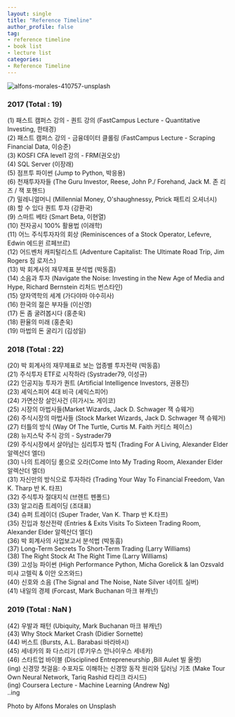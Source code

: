 ```yaml
---
layout: single
title: "Reference Timeline"
author_profile: false
tag: 
- reference timeline
- book list
- lecture list
categories: 
- Reference Timeline
---
```


![alfons-morales-410757-unsplash](https://user-images.githubusercontent.com/34860302/51434509-77680c80-1ca5-11e9-824f-9b834e4589f3.jpg) 
  
### 2017 (Total : 19) ###  
  
  
(1) 패스트 캠퍼스 강의 - 퀀트 강의 (FastCampus Lecture - Quantitative Investing, 한태경)  
(2) 패스트 캠퍼스 강의 - 금융데이터 클롤링 (FastCampus Lecture - Scraping Financial Data, 이승준)  
(3) KOSFI CFA level1 강의 - FRM(권오상)  
(4) SQL Server (이장래)  
(5) 점프투 파이썬 (Jump to Python, 박응용)  
(6) 천재투자자들 (The Guru Investor, Reese, John P./ Forehand, Jack M. 존 리즈 / 잭 포핸드)  
(7) 밀레니얼머니 (Millennial Money, O'shaughnessy, Ptrick 패트리 오셔너시)  
(8) 할 수 있다 퀀트 투자 (강환국)  
(9) 스마트 베타 (Smart Beta, 이현열)  
(10) 전자공시 100% 활용법 (이래학)  
(11) 어느 주식투자자의 회상 (Reminiscences of a Stock Operator, Lefevre, Edwin 에드윈 르페브르)  
(12) 어드벤처 캐피털리스트 (Adventure Capitalist: The Ultimate Road Trip, Jim Rogers 짐 로저스)  
(13) 박 회계사의 재무제표 분석법 (박동흠)  
(14) 소음과 투자 (Navigate the Noise: Investing in the New Age of Media and Hype, Richard Bernstein 리처드 번스타인)  
(15) 양자역학의 세계 (가다야마 야수히사)  
(16) 한국의 젊은 부자들 (이신영)  
(17) 돈 좀 굴려봅시다 (홍춘욱)  
(18) 환율의 미래 (홍춘욱)  
(19) 마법의 돈 굴리기 (김성일)  
  
  
### 2018 (Total : 22) ###  
  
  
(20) 박 회계사의 재무제표로 보는 업종별 투자전략 (박동흠)  
(21) 주식투자 ETF로 시작하라 (Systrader79, 이성규)  
(22) 인공지능 투자가 퀀트 (Artificial Intelligence Investors, 권용진)  
(23) 셰익스피어 4대 비극 (셰익스피어)  
(24) 가면산장 살인사건 (히가시노 게이코)  
(25) 시장의 마법사들(Market Wizards, Jack D. Schwager 잭 슈웨거)  
(26) 주식시장의 마법사들 (Stock Market Wizards, Jack D. Schwager 잭 슈웨거)  
(27) 터틀의 방식 (Way Of The Turtle, Curtis M. Faith 커티스 페이스)  
(28) 뉴지스탁 주식 강의 - Systrader79  
(29) 주식시장에서 살아남는 심리투자 법칙 (Trading For A Living, Alexander Elder 알렉산더 엘더)  
(30) 나의 트레이딩 룸으로 오라(Come Into My Trading Room, Alexander Elder 알렉산더 엘더)  
(31) 자신만의 방식으로 투자하라 (Trading Your Way To Financial Freedom, Van K. Tharp 반 K. 타프)  
(32) 주식투자 절대지식 (브렌트 펜폴드)  
(33) 알고리즘 트레이딩 (조대표)  
(34) 슈퍼 트레이더 (Super Trader, Van K. Tharp 반 K.타프)  
(35) 진입과 청산전략 (Entries & Exits Visits To Sixteen Trading Room, Alexander Elder 알렉산더 엘더)  
(36) 박 회계사의 사업보고서 분석법 (박동흠)  
(37) Long-Term Secrets To Short-Term Trading (Larry Williams)  
(38) The Right Stock At The Right Time (Larry Williams)  
(39) 고성능 파이썬 (High Performance Python, Micha Gorelick & Ian Ozsvald 미샤 고렐릭 & 이안 오즈와드)  
(40) 신호와 소음 (The Signal and The Noise, Nate Silver 네이트 실버)  
(41) 내일의 경제 (Forcast, Mark Buchanan 마크 뷰캐넌)  
  
  
### 2019 (Total : NaN ) ###  
  
  
(42) 우발과 패턴 (Ubiquity, Mark Buchanan 마크 뷰캐넌)  
(43) Why Stock Market Crash (Didier Sornette)  
(44) 버스트 (Bursts, A.L. Barabasi 바라바시)  
(45) 세네카의 화 다스리기 (루키우스 안나이우스 세네카)  
(46) 스타트업 바이블 (Disciplined Entrepreneurship ,Bill Aulet 빌 올렛)  
(ing) 신경망 첫걸음: 수포자도 이해하는 신경망 동작 원리와 딥러닝 기초 (Make Tour Own Neural Network, Tariq Rashid 타리크 라시드)  
(ing) Coursera Lecture - Machine Learning (Andrew Ng)  
..ing    
  
  
  
Photo by Alfons Morales on Unsplash  
